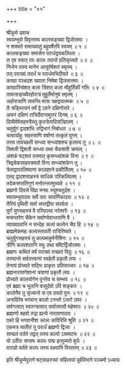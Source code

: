 +++
title = "०५"

+++

श्रीकूर्म उवाच  
स्वयम्भुवो विवृत्तस्य कालसङ्ख्या द्विजोत्तमाः ।  
न शक्यते समाख्यातुं बहुवर्षैरपि स्वयम् ॥ १ ॥  
कालसङ्ख्या समासेन परार्धद्वयकल्पिता ।  
स एव स्यात् परः कालः तदन्ते प्रतिसृज्यते ॥ २ ॥  
निजेन तस्य मानेन आयुर्वर्षशतं स्मृतम् ।  
तत् पराख्यं तदर्धं च परार्धमभिदीयते ॥ ३ ॥  
काष्ठा पञ्चदश ख्याता निमेषा द्विजसत्तमाः ।  
काष्ठास्त्रिंशत् कला त्रिंशत् कला मौहूर्तिकी गतिः ॥ ४ ॥  
तावत्सङ्ख्यैरहोरात्रं मुहूर्तैर्मानुषं स्मृतम् ।  
अहोरात्राणि तावन्ति मासः पक्षद्वयात्मकः ॥ ५ ॥  
तैः षड्भिरयनं वर्षं द्वे ऽयने दक्षिणोत्तरे ।  
अयनं दक्षिणं रात्रिर्देवानामुत्तरं दिनम् ॥ ६ ॥  
दिव्यैर्वर्षसहस्त्रैस्तु कृतत्रेतादिसञ्ज्ञितम् ।  
चतुर्युगं द्वादशभिः तद्विभागं निबोधत ॥ ७ ॥  
चत्वार्याहुः सहस्त्राणि वर्षाणां तत्कृतं युगम् ।  
तस्य तावच्छती सन्ध्या सन्ध्यांशश्च कृतस्य तु ॥ ८ ॥  
त्रिशती द्विशती सन्ध्या तथा चैकशती क्रमात् ।  
अंशकं षट्शतं तस्मात् कृसन्ध्यांशकं विना ॥ ९ ॥  
त्रिद्व्येकसाहस्त्रमतो विना सन्ध्यांशकेन तु ।  
त्रेताद्वापरतिष्याणां कालज्ञाने प्रकीर्तितम् ॥ १० ॥  
एतद् द्वादशसाहस्त्रं साधिकं परिकल्पितम् ।  
तदेकसप्ततिगुणं मनोरन्तरमुच्यते ॥ ११ ॥  
ब्रह्मणो दिवसे विप्रा मनवः स्युश्चतुर्दश ।  
स्वायम्भुवादयः सर्वे ततः सावर्णिकादयः ॥ १२ ॥  
तैरियं पृथिवी सर्वा सप्तद्वीपा सपर्वता ।  
पूर्णं युगसहस्त्रं वै परिपाल्या नरेश्वरैः ॥ १३ ॥  
मन्वन्तरेण चैकेन सर्वाण्येवान्तराणि वै ।  
व्याख्यातानि न सन्देहः कल्पं कल्पेन चैव हि ॥ १४ ॥  
ब्राह्ममेकमहः कल्पस्तावती रात्रिरिष्यते ।  
चतुर्युगसहस्त्रं तु कल्पमाहुर्मनीषिणः ॥ १५ ॥  
त्रीणि कल्पशतानि स्युः तथा षष्टिर्द्विजोत्तमाः ।  
ब्रह्मणः कथितं वर्षं पराख्यं तच्छतं विदुः ॥ १६ ॥  
तस्यान्ते सर्वतत्त्वानां स्वहेतौ प्रकृतौ लयः ।  
तेनायं प्रोच्यते सद्भिः प्राकृतः प्रतिसञ्चरः ॥ १७ ॥  
ब्रह्मनारायणेशानां त्रयाणां प्रकृतौ लयः ।  
प्रोच्यते कालयोगेन पुनरेव च सम्भवः ॥ १८ ॥  
एवं ब्रह्मा च भूतानि वासुदेवो ऽपि शङ्करः ।  
कालेनैव तु सृज्यन्ते स एव ग्रसते पुनः ॥ १९ ॥  
अनादिरेष भगवान् कालो ऽनन्तो ऽजरो ऽमरः ।  
सर्वगत्वात् स्वतन्त्रत्वात् सर्वात्मासौ महेश्वरः ॥ २० ॥  
ब्रह्माणो बहवो रुद्रा ह्यन्ये नारायणादयः ।  
एको हि भगवानीशः कालः कविरिति श्रुति ॥ २१ ॥  
एकमत्र व्यतीतं तु परार्धं ब्रह्मणो द्विजाः ।  
साम्प्रतं वर्तते तद्वत् तस्य कल्पो ऽयमष्टमः ॥ २२ ॥  
यो ऽतीतः सप्तमः कल्पः पाद्म इत्युच्यते बुधैः ।  
वाराहो वर्तते कल्पः तस्य वक्ष्यामि विस्तरम् ॥ २३ ॥  
    
इति श्रीकूर्मपुराणे षट्साहस्त्र्यां संहितायां पूर्वविभागे पञ्चमो ऽध्यायः
